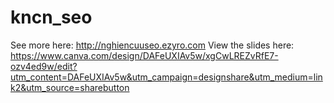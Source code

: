 # kncn_seo
See more here: http://nghiencuuseo.ezyro.com
View the slides here: https://www.canva.com/design/DAFeUXIAv5w/xgCwLREZvRfE7-ozv4ed9w/edit?utm_content=DAFeUXIAv5w&utm_campaign=designshare&utm_medium=link2&utm_source=sharebutton
